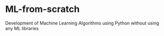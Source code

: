 # ML-from-scratch
Development of Machine Learning Algorithms using Python without using any ML libraries
